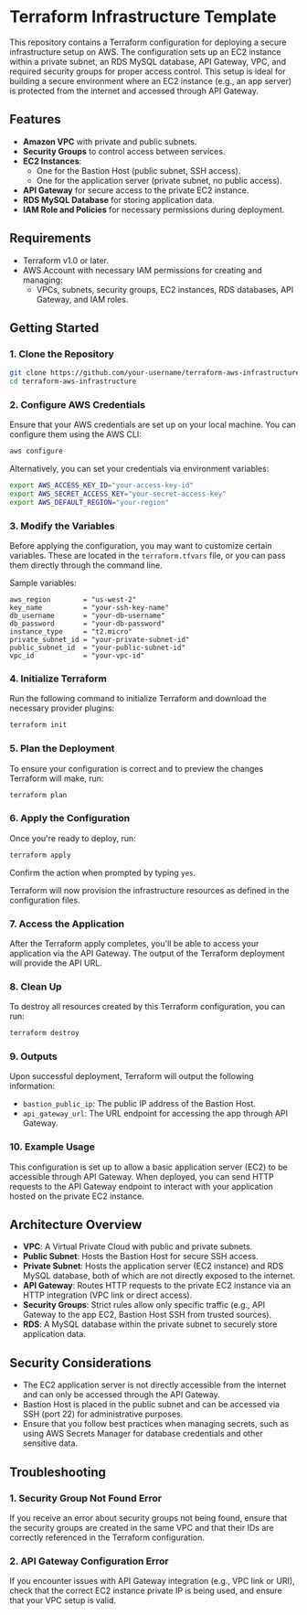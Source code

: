 
# Terraform Infrastructure Template

This repository contains a Terraform configuration for deploying a secure infrastructure setup on AWS. The configuration sets up an EC2 instance within a private subnet, an RDS MySQL database, API Gateway, VPC, and required security groups for proper access control. This setup is ideal for building a secure environment where an EC2 instance (e.g., an app server) is protected from the internet and accessed through API Gateway.

## Features

- **Amazon VPC** with private and public subnets.
- **Security Groups** to control access between services.
- **EC2 Instances**:
  - One for the Bastion Host (public subnet, SSH access).
  - One for the application server (private subnet, no public access).
- **API Gateway** for secure access to the private EC2 instance.
- **RDS MySQL Database** for storing application data.
- **IAM Role and Policies** for necessary permissions during deployment.

## Requirements

- Terraform v1.0 or later.
- AWS Account with necessary IAM permissions for creating and managing:
  - VPCs, subnets, security groups, EC2 instances, RDS databases, API Gateway, and IAM roles.

## Getting Started

### 1. Clone the Repository

```bash
git clone https://github.com/your-username/terraform-aws-infrastructure.git
cd terraform-aws-infrastructure
```

### 2. Configure AWS Credentials

Ensure that your AWS credentials are set up on your local machine. You can configure them using the AWS CLI:

```bash
aws configure
```

Alternatively, you can set your credentials via environment variables:

```bash
export AWS_ACCESS_KEY_ID="your-access-key-id"
export AWS_SECRET_ACCESS_KEY="your-secret-access-key"
export AWS_DEFAULT_REGION="your-region"
```

### 3. Modify the Variables

Before applying the configuration, you may want to customize certain variables. These are located in the `terraform.tfvars` file, or you can pass them directly through the command line.

Sample variables:

```hcl
aws_region        = "us-west-2"
key_name          = "your-ssh-key-name"
db_username       = "your-db-username"
db_password       = "your-db-password"
instance_type     = "t2.micro"
private_subnet_id = "your-private-subnet-id"
public_subnet_id  = "your-public-subnet-id"
vpc_id            = "your-vpc-id"
```

### 4. Initialize Terraform

Run the following command to initialize Terraform and download the necessary provider plugins:

```bash
terraform init
```

### 5. Plan the Deployment

To ensure your configuration is correct and to preview the changes Terraform will make, run:

```bash
terraform plan
```

### 6. Apply the Configuration

Once you're ready to deploy, run:

```bash
terraform apply
```

Confirm the action when prompted by typing `yes`.

Terraform will now provision the infrastructure resources as defined in the configuration files.

### 7. Access the Application

After the Terraform apply completes, you'll be able to access your application via the API Gateway. The output of the Terraform deployment will provide the API URL.

### 8. Clean Up

To destroy all resources created by this Terraform configuration, you can run:

```bash
terraform destroy
```

### 9. Outputs

Upon successful deployment, Terraform will output the following information:

- `bastion_public_ip`: The public IP address of the Bastion Host.
- `api_gateway_url`: The URL endpoint for accessing the app through API Gateway.

### 10. Example Usage

This configuration is set up to allow a basic application server (EC2) to be accessible through API Gateway. When deployed, you can send HTTP requests to the API Gateway endpoint to interact with your application hosted on the private EC2 instance.

## Architecture Overview

- **VPC**: A Virtual Private Cloud with public and private subnets.
- **Public Subnet**: Hosts the Bastion Host for secure SSH access.
- **Private Subnet**: Hosts the application server (EC2 instance) and RDS MySQL database, both of which are not directly exposed to the internet.
- **API Gateway**: Routes HTTP requests to the private EC2 instance via an HTTP integration (VPC link or direct access).
- **Security Groups**: Strict rules allow only specific traffic (e.g., API Gateway to the app EC2, Bastion Host SSH from trusted sources).
- **RDS**: A MySQL database within the private subnet to securely store application data.

## Security Considerations

- The EC2 application server is not directly accessible from the internet and can only be accessed through the API Gateway.
- Bastion Host is placed in the public subnet and can be accessed via SSH (port 22) for administrative purposes.
- Ensure that you follow best practices when managing secrets, such as using AWS Secrets Manager for database credentials and other sensitive data.

## Troubleshooting

### 1. **Security Group Not Found Error**  
If you receive an error about security groups not being found, ensure that the security groups are created in the same VPC and that their IDs are correctly referenced in the Terraform configuration.

### 2. **API Gateway Configuration Error**  
If you encounter issues with API Gateway integration (e.g., VPC link or URI), check that the correct EC2 instance private IP is being used, and ensure that your VPC setup is valid.

